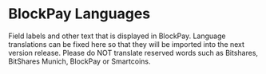 # BlockPay Languages
Field labels and other text that is displayed in BlockPay. Language translations can be fixed here so that they will be imported into the next version release. Please do NOT translate reserved words such as Bitshares, BitShares Munich, BlockPay or Smartcoins.

